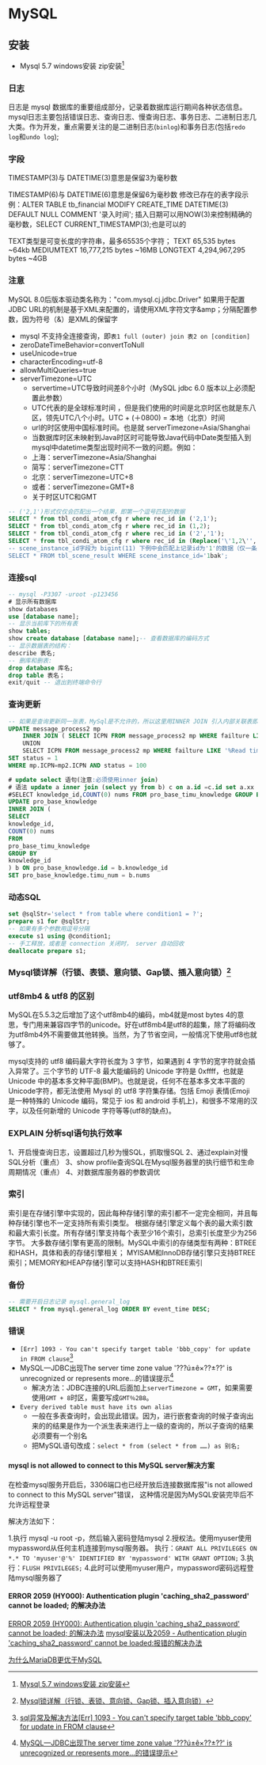# MySQL
<!-- @author DHJT 2019-10-16 -->

## 安装
- Mysql 5.7 windows安装 zip安装[^3]

### 日志
日志是 mysql 数据库的重要组成部分，记录着数据库运行期间各种状态信息。
mysql日志主要包括错误日志、查询日志、慢查询日志、事务日志、二进制日志几大类。作为开发，重点需要关注的是二进制日志(`binlog`)和事务日志(包括`redo log`和`undo log`);

### 字段
TIMESTAMP(3)与 DATETIME(3)意思是保留3为毫秒数

TIMESTAMP(6)与 DATETIME(6)意思是保留6为毫秒数
修改已存在的表字段示例：ALTER TABLE tb_financial MODIFY CREATE_TIME DATETIME(3) DEFAULT NULL COMMENT '录入时间';
插入日期可以用NOW(3)来控制精确的毫秒数，SELECT CURRENT_TIMESTAMP(3);也是可以的

TEXT类型是可变长度的字符串，最多65535个字符；
TEXT 65,535 bytes ~64kb
MEDIUMTEXT 16,777,215 bytes ~16MB
LONGTEXT 4,294,967,295 bytes ~4GB

### 注意
MySQL 8.0后版本驱动类名称为："com.mysql.cj.jdbc.Driver"
如果用于配置JDBC URL的机制是基于XML来配置的，请使用XML字符文字&amp；分隔配置参数，因为符号（&）是XML的保留字
- mysql 不支持全连接查询，即`表1 full (outer) join 表2 on [condition]`
- zeroDateTimeBehavior=convertToNull
- useUnicode=true
- characterEncoding=utf-8
- allowMultiQueries=true
- serverTimezone=UTC
    + servertime=UTC导致时间差8个小时（MySQL jdbc 6.0 版本以上必须配置此参数）
    + UTC代表的是全球标准时间 ，但是我们使用的时间是北京时区也就是东八区，领先UTC八个小时。UTC + (＋0800) = 本地（北京）时间
    + url的时区使用中国标准时间。也是就 serverTimezone=Asia/Shanghai
    + 当数据库时区未映射到Java时区时可能导致Java代码中Date类型插入到mysql中datetime类型出现时间不一致的问题。例如：
    + 上海：serverTimezone=Asia/Shanghai
    + 简写：serverTimezone=CTT
    + 北京：serverTimezone=UTC+8
    + 或者：serverTimezone=GMT+8
    + 关于时区UTC和GMT
```sql
-- ('2,1')形式仅仅会匹配出一个结果，即第一个逗号匹配的数据
SELECT * from tbl_condi_atom_cfg r where rec_id in ('2,1');
SELECT * from tbl_condi_atom_cfg r where rec_id in (1,2);
SELECT * from tbl_condi_atom_cfg r where rec_id in ('2','1');
SELECT * from tbl_condi_atom_cfg r where rec_id in (Replace('\'1,2\'','\'',''));
-- scene_instance_id字段为 bigint(11) 下例中会匹配上记录id为'1'的数据（仅一条，不会匹配id为11的记录）
SELECT * FROM tbl_scene_result WHERE scene_instance_id='1bak';
```

### 连接sql
```sql
-- mysql -P3307 -uroot -p123456
# 显示所有数据库
show databases
use [database name];
-- 显示当前库下的所有表
show tables;
show create database [database name];-- 查看数据库的编码方式
-- 显示数据表的结构：
describe 表名;
-- 删库和删表:
drop database 库名;
drop table 表名；
exit/quit -- 退出到终端命令行
```

### 查询更新
```sql
-- 如果是查询更新同一张表，MySql是不允许的，所以这里用INNER JOIN 引入内部关联表即可完后查询更新
UPDATE message_process2 mp
    INNER JOIN ( SELECT ICPN FROM message_process2 mp WHERE failture LIKE '%Connection refused%' AND status = 100 
    UNION 
    SELECT ICPN FROM message_process2 mp WHERE failture LIKE '%Read timed out%' AND status = 100  ) mp2
SET status = 1
WHERE mp.ICPN=mp2.ICPN AND status = 100

# update select 语句(注意:必须使用inner join)
# 语法 update a inner join (select yy from b) c on a.id =c.id set a.xx = c.yy
#SELECT knowledge_id,COUNT(0) nums FROM pro_base_timu_knowledge GROUP BY knowledge_id;
UPDATE pro_base_knowledge
INNER JOIN (
SELECT
knowledge_id,
COUNT(0) nums
FROM
pro_base_timu_knowledge
GROUP BY
knowledge_id
) b ON pro_base_knowledge.id = b.knowledge_id
SET pro_base_knowledge.timu_num = b.nums
```

### 动态SQL
```sql
set @sqlStr='select * from table where condition1 = ?';
prepare s1 for @sqlStr;
-- 如果有多个参数用逗号分隔
execute s1 using @condition1;
-- 手工释放，或者是 connection 关闭时， server 自动回收
deallocate prepare s1;
```

### Mysql锁详解（行锁、表锁、意向锁、Gap锁、插入意向锁）[^4]


### utf8mb4 & utf8 的区别
MySQL在5.5.3之后增加了这个utf8mb4的编码，mb4就是most bytes 4的意思，专门用来兼容四字节的unicode。好在utf8mb4是utf8的超集，除了将编码改为utf8mb4外不需要做其他转换。当然，为了节省空间，一般情况下使用utf8也就够了。

mysql支持的 utf8 编码最大字符长度为 3 字节，如果遇到 4 字节的宽字符就会插入异常了。三个字节的 UTF-8 最大能编码的 Unicode 字符是 0xffff，也就是 Unicode 中的基本多文种平面(BMP)。也就是说，任何不在基本多文本平面的 Unicode字符，都无法使用 Mysql 的 utf8 字符集存储。包括 Emoji 表情(Emoji 是一种特殊的 Unicode 编码，常见于 ios 和 android 手机上)，和很多不常用的汉字，以及任何新增的 Unicode 字符等等(utf8的缺点)。

### EXPLAIN 分析sql语句执行效率
1、开启慢查询日志，设置超过几秒为慢SQL，抓取慢SQL
2、通过explain对慢SQL分析（重点）
3、show profile查询SQL在Mysql服务器里的执行细节和生命周期情况（重点）
4、对数据库服务器的参数调优

### 索引
索引是在存储引擎中实现的，因此每种存储引擎的索引都不一定完全相同，并且每种存储引擎也不一定支持所有索引类型。
根据存储引擎定义每个表的最大索引数和最大索引长度。所有存储引擎支持每个表至少16个索引，总索引长度至少为256字节。
大多数存储引擎有更高的限制。MySQL中索引的存储类型有两种：BTREE和HASH，具体和表的存储引擎相关；
MYISAM和InnoDB存储引擎只支持BTREE索引；MEMORY和HEAP存储引擎可以支持HASH和BTREE索引

### 备份
```sql
-- 需要开启日志记录 mysql.general_log
SELECT * from mysql.general_log ORDER BY event_time DESC;
```

### 错误
- `[Err] 1093 - You can't specify target table 'bbb_copy' for update in FROM clause`[^1]
- MySQL—JDBC出现The server time zone value '???ú±ê×??±??' is unrecognized or represents more...的错误提示[^2]
    + 解决方法：JDBC连接的URL后面加上`serverTimezone = GMT`，如果需要使用`GMT + 8`时区，需要写成`GMT％2B8`。
- `Every derived table must have its own alias`
    + 一般在多表查询时，会出现此错误。因为，进行嵌套查询的时候子查询出来的的结果是作为一个派生表来进行上一级的查询的，所以子查询的结果必须要有一个别名
    + 把MySQL语句改成：`select * from (select * from ……) as 别名;`

#### mysql is not allowed to connect to this MySQL server解决方案
在检查mysql服务开启后，3306端口也已经开放后连接数据库报"is not allowed to connect to this MySQL server"错误，
这种情况是因为MySQL安装完毕后不允许远程登录

解决方法如下：

1.执行 mysql -u root -p，然后输入密码登陆mysql
2.授权法。使用myuser使用mypassword从任何主机连接到mysql服务器。
执行：`GRANT ALL PRIVILEGES ON *.* TO 'myuser'@'%' IDENTIFIED BY 'mypassword' WITH GRANT OPTION;`
3.执行：`FLUSH PRIVILEGES;`
4.此时可以使用myuser用户，mypassword密码远程登陆mysql服务器了

#### ERROR 2059 (HY000): Authentication plugin 'caching_sha2_password' cannot be loaded; 的解决办法
[ERROR 2059 (HY000): Authentication plugin 'caching_sha2_password' cannot be loaded; 的解决办法](https://blog.csdn.net/ltstud/article/details/81188872)
[mysql安装以及2059 - Authentication plugin 'caching_sha2_password' cannot be loaded:报错的解决办法](https://blog.csdn.net/weixin_39702323/article/details/94568380)

[为什么MariaDB更优于MySQL](https://cloud.tencent.com/developer/article/1140522)

[^1]: [sql异常及解决方法[Err] 1093 - You can't specify target table 'bbb_copy' for update in FROM clause](https://blog.csdn.net/qq_35216516/article/details/80524652)
[^2]: [MySQL—JDBC出现The server time zone value '???ú±ê×??±??' is unrecognized or represents more...的错误提示](https://blog.csdn.net/weixin_39126856/article/details/90766822)
[^3]: [Mysql 5.7 windows安装 zip安装](https://www.cnblogs.com/FlyJeans/p/10658386.html)
[^4]: [Mysql锁详解（行锁、表锁、意向锁、Gap锁、插入意向锁）](https://blog.csdn.net/u010841296/article/details/84204701)

[1]: https://www.cnblogs.com/HeiDi-BoKe/p/11531582.html 'MySQL5.7.27报错“[Warning] Using a password on the command line interface can be insecure.”在命令行使用密码不安全警告'
[2]: https://www.cnblogs.com/baizhanshi/p/8482068.html 'mysql中tinyint、smallint、int、bigint的区别'
[3]: https://blog.csdn.net/yinzitun7947/article/details/89917611 '[ERR] 1273 - Unknown collation: utf8mb4_0900_ai_ci'
[4]: https://www.cnblogs.com/baizhanshi/p/8482068.html 'mysql中tinyint、smallint、int、bigint的区别'
